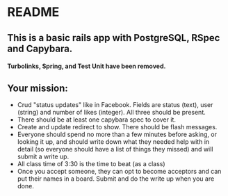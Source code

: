 # README

## This is a basic rails app with PostgreSQL, RSpec and Capybara.
#### Turbolinks, Spring, and Test Unit have been removed.

## Your mission:

* Crud "status updates" like in Facebook.  Fields are status (text), user (string) and number of likes (integer).  All three should be present.
* There should be at least one capybara spec to cover it.
* Create and update redirect to show.  There should be flash messages.
* Everyone should spend no more than a few minutes before asking, or looking it up, and should write down what they needed help with in detail (so everyone should have a list of things they missed) and will submit a write up.
* All class time of 3:30 is the time to beat (as a class)
* Once you accept someone, they can opt to become acceptors and can put their names in a board.  Submit and do the write up when you are done.
